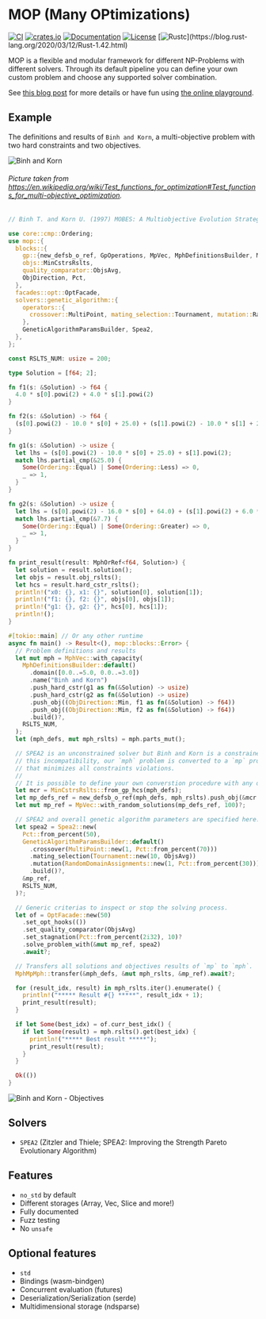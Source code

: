 # MOP (Many OPtimizations)

[![CI](https://github.com/c410-f3r/mop/workflows/CI/badge.svg)](https://github.com/c410-f3r/mop/actions?query=workflow%3ACI)
[![crates.io](https://img.shields.io/crates/v/mop.svg)](https://crates.io/crates/mop)
[![Documentation](https://docs.rs/mop/badge.svg)](https://docs.rs/mop)
[![License](https://img.shields.io/badge/license-APACHE2-blue.svg)](./LICENSE)
[![Rustc](https://img.shields.io/badge/rustc-1.42-lightgray")](https://blog.rust-lang.org/2020/03/12/Rust-1.42.html)

MOP is a flexible and modular framework for different NP-Problems with different solvers. Through its default pipeline you can define your own custom problem and choose any supported solver combination.

See [this blog post](https://c410-f3r.github.io/posts/a-flexible-and-modular-framework-to-solve-np-problems) for more details or have fun using [the online playground](https://c410-f3r.github.io/mop-playground/).

## Example

The definitions and results of `Binh and Korn`, a multi-objective problem with two hard constraints and two objectives.

![Binh and Korn](https://imgur.com/VDB0oBM.jpg)

###### Picture taken from https://en.wikipedia.org/wiki/Test_functions_for_optimization#Test_functions_for_multi-objective_optimization.

```rust
// Binh T. and Korn U. (1997) MOBES: A Multiobjective Evolution Strategy for Constrained Optimization Problems

use core::cmp::Ordering;
use mop::{
  blocks::{
    gp::{new_defsb_o_ref, GpOperations, MpVec, MphDefinitionsBuilder, MphMpMph, MphOrRef, MphVec},
    objs::MinCstrsRslts,
    quality_comparator::ObjsAvg,
    ObjDirection, Pct,
  },
  facades::opt::OptFacade,
  solvers::genetic_algorithm::{
    operators::{
      crossover::MultiPoint, mating_selection::Tournament, mutation::RandomDomainAssignments,
    },
    GeneticAlgorithmParamsBuilder, Spea2,
  },
};

const RSLTS_NUM: usize = 200;

type Solution = [f64; 2];

fn f1(s: &Solution) -> f64 {
  4.0 * s[0].powi(2) + 4.0 * s[1].powi(2)
}

fn f2(s: &Solution) -> f64 {
  (s[0].powi(2) - 10.0 * s[0] + 25.0) + (s[1].powi(2) - 10.0 * s[1] + 25.0)
}

fn g1(s: &Solution) -> usize {
  let lhs = (s[0].powi(2) - 10.0 * s[0] + 25.0) + s[1].powi(2);
  match lhs.partial_cmp(&25.0) {
    Some(Ordering::Equal) | Some(Ordering::Less) => 0,
    _ => 1,
  }
}

fn g2(s: &Solution) -> usize {
  let lhs = (s[0].powi(2) - 16.0 * s[0] + 64.0) + (s[1].powi(2) + 6.0 * s[1] + 9.0);
  match lhs.partial_cmp(&7.7) {
    Some(Ordering::Equal) | Some(Ordering::Greater) => 0,
    _ => 1,
  }
}

fn print_result(result: MphOrRef<f64, Solution>) {
  let solution = result.solution();
  let objs = result.obj_rslts();
  let hcs = result.hard_cstr_rslts();
  println!("x0: {}, x1: {}", solution[0], solution[1]);
  println!("f1: {}, f2: {}", objs[0], objs[1]);
  println!("g1: {}, g2: {}", hcs[0], hcs[1]);
  println!();
}

#[tokio::main] // Or any other runtime
async fn main() -> Result<(), mop::blocks::Error> {
  // Problem definitions and results
  let mut mph = MphVec::with_capacity(
    MphDefinitionsBuilder::default()
      .domain([0.0..=5.0, 0.0..=3.0])
      .name("Binh and Korn")
      .push_hard_cstr(g1 as fn(&Solution) -> usize)
      .push_hard_cstr(g2 as fn(&Solution) -> usize)
      .push_obj((ObjDirection::Min, f1 as fn(&Solution) -> f64))
      .push_obj((ObjDirection::Min, f2 as fn(&Solution) -> f64))
      .build()?,
    RSLTS_NUM,
  );
  let (mph_defs, mut mph_rslts) = mph.parts_mut();

  // SPEA2 is an unconstrained solver but Binh and Korn is a constrained problem. To workaround
  // this incompatibility, our `mph` problem is converted to a `mp` problem by adding an objective
  // that minimizes all constraints violations.
  //
  // It is possible to define your own converstion procedure with any desired set of objectives.
  let mcr = MinCstrsRslts::from_gp_hcs(mph_defs);
  let mp_defs_ref = new_defsb_o_ref(mph_defs, mph_rslts).push_obj(&mcr as &_).build()?;
  let mut mp_ref = MpVec::with_random_solutions(mp_defs_ref, 100)?;

  // SPEA2 and overall genetic algorithm parameters are specified here.
  let spea2 = Spea2::new(
    Pct::from_percent(50),
    GeneticAlgorithmParamsBuilder::default()
      .crossover(MultiPoint::new(1, Pct::from_percent(70)))
      .mating_selection(Tournament::new(10, ObjsAvg))
      .mutation(RandomDomainAssignments::new(1, Pct::from_percent(30)))
      .build()?,
    &mp_ref,
    RSLTS_NUM,
  )?;

  // Generic criterias to inspect or stop the solving process.
  let of = OptFacade::new(50)
    .set_opt_hooks(())
    .set_quality_comparator(ObjsAvg)
    .set_stagnation(Pct::from_percent(2i32), 10)?
    .solve_problem_with(&mut mp_ref, spea2)
    .await?;

  // Transfers all solutions and objectives results of `mp` to `mph`.
  MphMpMph::transfer(&mph_defs, &mut mph_rslts, &mp_ref).await?;

  for (result_idx, result) in mph_rslts.iter().enumerate() {
    println!("***** Result #{} *****", result_idx + 1);
    print_result(result);
  }

  if let Some(best_idx) = of.curr_best_idx() {
    if let Some(result) = mph.rslts().get(best_idx) {
      println!("***** Best result *****");
      print_result(result);
    }
  }

  Ok(())
}
```

![Binh and Korn - Objectives](https://imgur.com/VwmLLzP.jpg)

## Solvers

* `SPEA2` (Zitzler and Thiele; SPEA2: Improving the Strength Pareto Evolutionary Algorithm)

## Features

- `no_std` by default
- Different storages (Array, Vec, Slice and more!)
- Fully documented
- Fuzz testing
- No `unsafe`

## Optional features

- `std`
- Bindings (wasm-bindgen)
- Concurrent evaluation (futures)
- Deserialization/Serialization (serde)
- Multidimensional storage (ndsparse)
